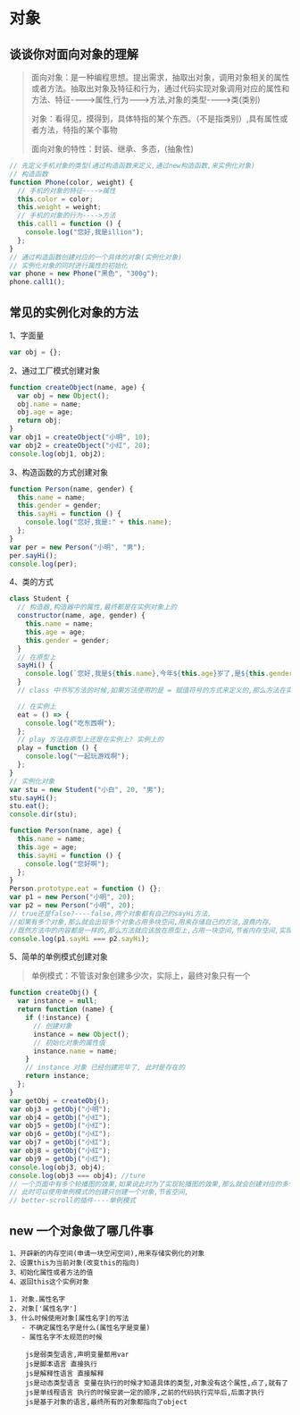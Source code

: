# 对象

## 谈谈你对面向对象的理解

> 面向对象：是一种编程思想。提出需求，抽取出对象，调用对象相关的属性或者方法。抽取出对象及特征和行为，通过代码实现对象调用对应的属性和方法、特征---->属性,行为--->方法,对象的类型---->类(类别)
>
> 对象：看得见，摸得到，具体特指的某个东西。（不是指类别）,具有属性或者方法，特指的某个事物
>
> 面向对象的特性：封装、继承、多态，(抽象性)

```js
// 先定义手机对象的类型(通过构造函数来定义,通过new构造函数,来实例化对象)
// 构造函数
function Phone(color, weight) {
  // 手机的对象的特征---->属性
  this.color = color;
  this.weight = weight;
  // 手机的对象的行为---->方法
  this.call1 = function () {
    console.log("您好,我是illion");
  };
}
// 通过构造函数创建对应的一个具体的对象(实例化对象)
// 实例化对象的同时进行属性的初始化
var phone = new Phone("黑色", "300g");
phone.call1();
```

## 常见的实例化对象的方法

1、字面量

```js
var obj = {};
```

2、通过工厂模式创建对象

```js
function createObject(name, age) {
  var obj = new Object();
  obj.name = name;
  obj.age = age;
  return obj;
}
var obj1 = createObject("小明", 10);
var obj2 = createObject("小红", 20);
console.log(obj1, obj2);
```

3、构造函数的方式创建对象

```js
function Person(name, gender) {
  this.name = name;
  this.gender = gender;
  this.sayHi = function () {
    console.log("您好,我是:" + this.name);
  };
}
var per = new Person("小明", "男");
per.sayHi();
console.log(per);
```

4、类的方式

```js
class Student {
  // 构造器,构造器中的属性,最终都是在实例对象上的
  constructor(name, age, gender) {
    this.name = name;
    this.age = age;
    this.gender = gender;
  }
  // 在原型上
  sayHi() {
    console.log(`您好,我是${this.name},今年${this.age}岁了,是${this.gender}生`);
  }
  // class 中书写方法的时候,如果方法使用的是 = 赋值符号的方式来定义的,那么方法在实例上

  // 在实例上
  eat = () => {
    console.log("吃东西啊");
  };
  // play 方法在原型上还是在实例上? 实例上的
  play = function () {
    console.log("一起玩游戏啊");
  };
}
// 实例化对象
var stu = new Student("小白", 20, "男");
stu.sayHi();
stu.eat();
console.dir(stu);
```

```js
function Person(name, age) {
  this.name = name;
  this.age = age;
  this.sayHi = function () {
    console.log("您好啊");
  };
}
Person.prototype.eat = function () {};
var p1 = new Person("小明", 20);
var p2 = new Person("小明", 20);
// true还是false?----false,两个对象都有自己的sayHi方法,
//如果有多个对象,那么就会出现多个对象占用多块空间,用来存储自己的方法,浪费内存,
//既然方法中的内容都是一样的,那么方法就应该放在原型上,占用一块空间,节省内存空间,实现数据共享
console.log(p1.sayHi === p2.sayHi);
```

5、简单的单例模式创建对象

> 单例模式：不管该对象创建多少次，实际上，最终对象只有一个

```js
function createObj() {
  var instance = null;
  return function (name) {
    if (!instance) {
      // 创建对象
      instance = new Object();
      // 初始化对象的属性值
      instance.name = name;
    }
    // instance 对象 已经创建完毕了, 此时是存在的
    return instance;
  };
}
var getObj = createObj();
var obj3 = getObj("小明");
var obj4 = getObj("小红");
var obj5 = getObj("小红");
var obj6 = getObj("小红");
var obj7 = getObj("小红");
var obj8 = getObj("小红");
var obj9 = getObj("小红");
console.log(obj3, obj4);
console.log(obj3 === obj4); //ture
// 一个页面中有多个轮播图的效果,如果说此时为了实现轮播图的效果,那么就会创建对应的多个swiper的对象,
// 此时可以使用单例模式的创建只创建一个对象,节省空间,
// better-scroll的插件----单例模式
```

## new 一个对象做了哪几件事

    1、开辟新的内存空间(申请一块空闲空间),用来存储实例化的对象
    2、设置this为当前对象(改变this的指向)
    3、初始化属性或者方法的值
    4、返回this这个实例对象

```
1. 对象.属性名字
2. 对象['属性名字']
3. 什么时候使用对象[属性名字]的写法
   - 不确定属性名字是什么(属性名字是变量)
   - 属性名字不太规范的时候
```
```
    js是弱类型语言,声明变量都用var
    js是脚本语言 直接执行
    js是解释性语言 直接解释
    js是动态类型语言 变量在执行的时候才知道具体的类型,对象没有这个属性,点了,就有了
    js是单线程语言 执行的时候安装一定的顺序,之前的代码执行完毕后,后面才执行
    js是基于对象的语言,最终所有的对象都指向了object
```